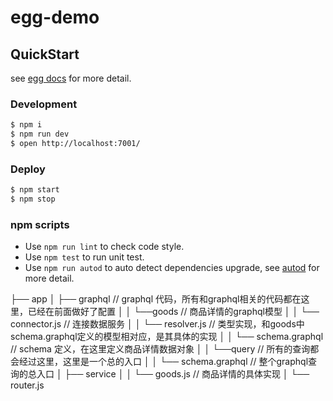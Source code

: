 # egg-demo



## QuickStart

<!-- add docs here for user -->

see [egg docs][egg] for more detail.

### Development

```bash
$ npm i
$ npm run dev
$ open http://localhost:7001/
```

### Deploy

```bash
$ npm start
$ npm stop
```

### npm scripts

- Use `npm run lint` to check code style.
- Use `npm test` to run unit test.
- Use `npm run autod` to auto detect dependencies upgrade, see [autod](https://www.npmjs.com/package/autod) for more detail.


[egg]: https://eggjs.org



├── app
│   ├── graphql                       // graphql 代码，所有和graphql相关的代码都在这里，已经在前面做好了配置
│   │    └──goods                     // 商品详情的graphql模型
│   │         └── connector.js        // 连接数据服务
│   │         └── resolver.js         // 类型实现，和goods中schema.graphql定义的模型相对应，是其具体的实现
│   │         └── schema.graphql      // schema 定义，在这里定义商品详情数据对象
│   │    └──query                     // 所有的查询都会经过这里，这里是一个总的入口
│   │         └── schema.graphql      // 整个graphql查询的总入口
│   ├── service
│   │   └── goods.js                  // 商品详情的具体实现
│   └── router.js